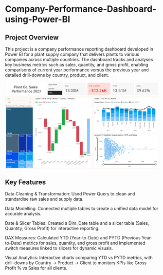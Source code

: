 # Company-Performance-Dashboard-using-Power-BI
## Project Overview

This project is a company performance reporting dashboard developed in Power BI for a plant supply company that delivers plants to various companies across multiple countries. The dashboard tracks and analyses key business metrics such as sales, quantity, and gross profit, enabling comparisons of current year performance versus the previous year and detailed drill-downs by country, product, and client.

![alt_text](https://github.com/JahnviSi/Company-Performance-Dashboard-using-Power-BI/blob/0ae73d3620f6fe31c26adeee42f210bf51cc81fe/Performance%20Review%20Dashboard.png)

## Key Features

Data Cleaning & Transformation: Used Power Query to clean and standardise raw sales and supply data.

Data Modelling: Connected multiple tables to create a unified data model for accurate analysis.

Date & Slicer Tables: Created a Dim_Date table and a slicer table (Sales, Quantity, Gross Profit) for interactive reporting.

DAX Measures: Calculated YTD (Year-to-Date) and PYTD (Previous Year-to-Date) metrics for sales, quantity, and gross profit and implemented switch measures linked to slicers for dynamic visuals.

Visual Analytics: Interactive charts comparing YTD vs PYTD metrics, with drill-downs by Country → Product → Client to monitors KPIs like Gross Profit % vs Sales for all clients.
